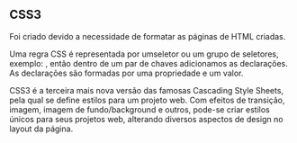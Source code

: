## CSS3

Foi criado devido a necessidade de formatar as páginas de HTML criadas.

Uma regra CSS é representada por umseletor ou um grupo de seletores, exemplo: <a>, então dentro de um par de chaves adicionamos as declarações. As declarações são formadas por uma propriedade e um valor.

CSS3 é a terceira mais nova versão das famosas Cascading Style Sheets, pela qual se define estilos para um projeto web. Com efeitos de transição, imagem, imagem de fundo/background e outros, pode-se criar estilos únicos para seus projetos web, alterando diversos aspectos de design no layout da página.